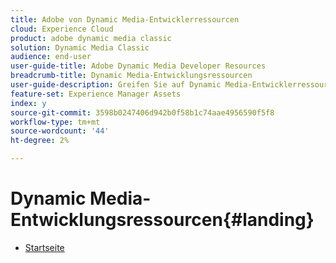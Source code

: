 ```yaml
---
title: Adobe von Dynamic Media-Entwicklerressourcen
cloud: Experience Cloud
product: adobe dynamic media classic
solution: Dynamic Media Classic
audience: end-user
user-guide-title: Adobe Dynamic Media Developer Resources
breadcrumb-title: Dynamic Media-Entwicklungsressourcen
user-guide-description: Greifen Sie auf Dynamic Media-Entwicklerressourcen wie das Viewer-Referenzhandbuch, die Image Production System-API, die Image Serving and Rendering-API und archivierte Scene7-Versionshinweise zu.
feature-set: Experience Manager Assets
index: y
source-git-commit: 3598b0247406d942b0f58b1c74aae4956590f5f8
workflow-type: tm+mt
source-wordcount: '44'
ht-degree: 2%

---
```



# Dynamic Media-Entwicklungsressourcen{#landing}

+ [Startseite](home.md)

<!--This TOC may not be necessary. Not sure, so leaving it in.
+ [Viewers Reference Guide](/help/aem-viewers-ref/homeviewers.md)
+ [IS/IR API](/help/aem-is-ir-api/homeisir.md)
+ [IPS API](/help/aem-ips-api/c-overview.md)
+ [Image Authoring](/help/aem-ia/aem-ia-home.md)
+ [Dynamic Media Classic Release Notes](/help/s7-release-notes/homern.md)
-->
